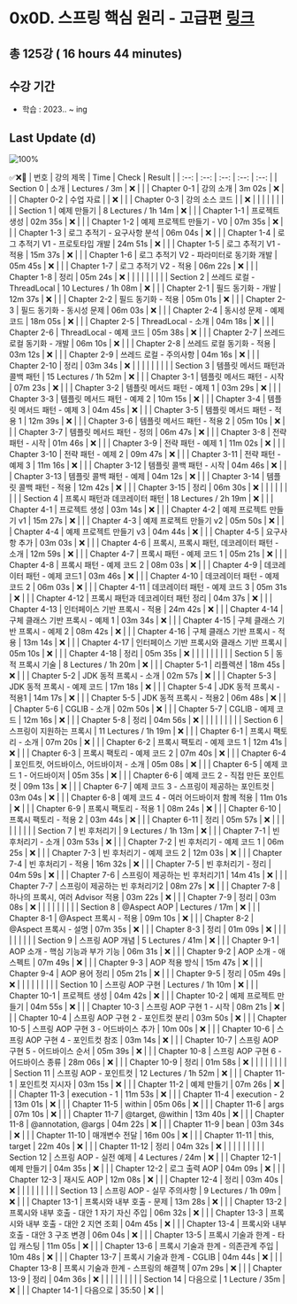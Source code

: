 # 0x0D. 스프링 핵심 원리 - 고급편 [링크](https://www.inflearn.com/course/%EC%8A%A4%ED%94%84%EB%A7%81-%ED%95%B5%EC%8B%AC-%EC%9B%90%EB%A6%AC-%EA%B3%A0%EA%B8%89%ED%8E%B8)

## 총 125강 ( 16 hours 44 minutes)

## 수강 기간 
- 학습          : 2023.. ~ ing

## Last Update (d)    

![100%](https://progress-bar.dev/0/?scale=125&title=progress&width=500&color=babaca&suffix=/125)

✅❌:hammer:
| 번호 | 강의 제목 | Time | Check | Result |
| :--: | :--: | :--: | :--: | :--: |
| Section 0 | 소개 |  Lectures / 3m | ❌ |  |
| Chapter 0-1 | 강의 소개 | 3m 02s  | ❌ | |
| Chapter 0-2 | 수업 자료 |  | ❌ | |
| Chapter 0-3 | 강의 소스 코드 |  | ❌ | | 
| | | | | |
| Section 1 | 예제 만들기 | 8 Lectures / 1h 14m | ❌ | |
| Chapter 1-1 | 프로젝트 생성 | 02m 35s | ❌ | | 
| Chapter 1-2 | 예제 프로젝트 만들기 - V0 | 07m 35s | ❌ | |
| Chapter 1-3 | 로그 추적기 - 요구사항 분석 | 06m 04s | ❌ | | 
| Chapter 1-4 | 로그 추적기 V1 - 프로토타입 개발 | 24m 51s | ❌ | |
| Chapter 1-5 | 로그 추적기 V1 - 적용 | 15m 37s | ❌ | |
| Chapter 1-6 | 로그 추적기 V2 - 파라미터로 동기화 개발 | 05m 45s | ❌ | | 
| Chapter 1-7 | 로그 추적기 V2 - 적용 | 06m 22s | ❌ | |
| Chapter 1-8 | 정리 | 05m 24s | ❌ | | 
| | | | | |
| Section 2 | 쓰레드 로컬 - ThreadLocal | 10 Lectures / 1h 08m | ❌ | |
| Chapter 2-1 | 필드 동기화 - 개발 | 12m 37s | ❌ | | 
| Chapter 2-2 | 필드 동기화 - 적용 | 05m 01s | ❌ | |
| Chapter 2-3 | 필드 동기화 - 동시성 문제 | 06m 03s | ❌ | | 
| Chapter 2-4 | 동시성 문제 - 예제 코드 | 18m 05s | ❌ | | 
| Chapter 2-5 | ThreadLocal - 소개 | 04m 18s | ❌ | |
| Chapter 2-6 | ThreadLocal - 예제 코드 | 05m 38s | ❌ | | 
| Chapter 2-7 | 쓰레드 로컬 동기화 - 개발 | 06m 10s | ❌ | | 
| Chapter 2-8 | 쓰레드 로컬 동기화 - 적용 | 03m 12s | ❌ | |
| Chapter 2-9 | 쓰레드 로컬 - 주의사항 | 04m 16s | ❌ | | 
| Chapter 2-10 | 정리 | 03m 34s | ❌ | | 
| | | | | |
| Section 3 | 템플릿 메서드 패턴과 콜백 패턴 | 15 Lectures / 1h 52m | ❌ | |
| Chapter 3-1 | 템플릿 메서드 패턴 - 시작 | 07m 23s | ❌ | | 
| Chapter 3-2 | 템플릿 메서드 패턴 - 예제 1 | 03m 29s | ❌ | |
| Chapter 3-3 | 템플릿 메서드 패턴 - 예제 2 | 10m 15s | ❌ | | 
| Chapter 3-4 | 템플릿 메서드 패턴 - 예제 3 | 04m 45s | ❌ | | 
| Chapter 3-5 | 템플릿 메서드 패턴 - 적용 1 | 12m 39s | ❌ | | 
| Chapter 3-6 | 템플릿 메서드 패턴 - 적용 2 | 05m 10s | ❌ | | 
| Chapter 3-7 | 템플릿 메서드 패턴 - 정의 | 06m 47s | ❌ | |
| Chapter 3-8 | 전략 패턴 - 시작 | 01m 46s | ❌ | | 
| Chapter 3-9 | 전략 패턴 - 예제 1 | 11m 02s | ❌ | | 
| Chapter 3-10 | 전략 패턴 - 예제 2 | 09m 47s | ❌ | | 
| Chapter 3-11 | 전략 패턴 - 예제 3 | 11m 16s | ❌ | | 
| Chapter 3-12 | 템플릿 콜백 패턴 - 시작 | 04m 46s | ❌ | | 
| Chapter 3-13 | 템플릿 콜백 패턴 - 예제 | 04m 12s | ❌ | | 
| Chapter 3-14 | 템플릿 콜백 패턴 - 적용 | 12m 42s | ❌ | | 
| Chapter 3-15 | 정리 | 06m 30s | ❌ | | 
| | | | | |
| Section 4 | 프록시 패턴과 데코레이터 패턴 | 18 Lectures / 2h 19m | ❌ | | 
| Chapter 4-1 | 프로젝트 생성 | 03m 14s | ❌ | | 
| Chapter 4-2 | 예제 프로젝트 만들기 v1 | 15m 27s | ❌ | | 
| Chapter 4-3 | 예제 프로젝트 만들기 v2 | 05m 50s | ❌ | | 
| Chapter 4-4 | 예제 프로젝트 만들기 v3 | 04m 44s | ❌ | | 
| Chapter 4-5 | 요구사항 추가 | 03m 03s | ❌ | | 
| Chapter 4-6 | 프록시, 프록시 패턴, 데코레이터 패턴 - 소개 | 12m 59s | ❌ | | 
| Chapter 4-7 | 프록시 패턴 - 예제 코드 1 | 05m 21s | ❌ | | 
| Chapter 4-8 | 프록시 패턴 - 예제 코드 2 | 08m 03s | ❌ | | 
| Chapter 4-9 | 데코레이터 패턴 - 예제 코드1 | 03m 46s | ❌ | | 
| Chapter 4-10 | 데코레이터 패턴 - 예제 코드 2 | 06m 03s | ❌ | | 
| Chapter 4-11 | 데코레이터 패턴 - 예제 코드 3 | 05m 31s | ❌ | | 
| Chapter 4-12 | 프록시 패턴과 데코레이터 패턴 정리 | 04m 37s | ❌ | | 
| Chapter 4-13 | 인터페이스 기반 프록시 - 적용 | 24m 42s | ❌ | | 
| Chapter 4-14 | 구체 클래스 기반 프록시 - 예제 1 | 03m 34s | ❌ | | 
| Chapter 4-15 | 구체 클래스 기반 프록시 - 예제 2 | 08m 42s | ❌ | | 
| Chapter 4-16 | 구체 클래스 기반 프록시 - 적용 | 13m 14s | ❌ | | 
| Chapter 4-17 | 인터페이스 기반 프록시와 클래스 기반 프록시 | 05m 10s | ❌ | | 
| Chapter 4-18 | 정리 | 05m 35s | ❌ | | 
| | | | | |
| Section 5 | 동적 프록시 기술 | 8 Lectures / 1h 20m | ❌ | | 
| Chapter 5-1 | 리플렉션 | 18m 45s | ❌ | | 
| Chapter 5-2 | JDK 동적 프록시 - 소개 | 02m 57s | ❌ | | 
| Chapter 5-3 | JDK 동적 프록시 - 예제 코드 | 17m 18s | ❌ | | 
| Chapter 5-4 | JDK 동적 프록시 - 적용1 | 14m 17s | ❌ | | 
| Chapter 5-5 | JDK 동적 프록시 - 적용2 | 06m 48s | ❌ | | 
| Chapter 5-6 | CGLIB - 소개 | 02m 50s | ❌ | | 
| Chapter 5-7 | CGLIB - 예제 코드 | 12m 16s | ❌ | | 
| Chapter 5-8 | 정리 | 04m 56s | ❌ | | 
| | | | | |
| Section 6 | 스프링이 지원하는 프록시 | 11 Lectures / 1h 19m | ❌ | | 
| Chapter 6-1 | 프록시 팩토리 - 소개 | 07m 20s | ❌ | | 
| Chapter 6-2 | 프록시 팩토리 - 예제 코드 1 | 12m 41s | ❌ | | 
| Chapter 6-3 | 프록시 팩토리 - 예제 코드 2 | 07m 40s | ❌ | | 
| Chapter 6-4 | 포인트컷, 어드바이스, 어드바이저 - 소개 | 05m 08s | ❌ | | 
| Chapter 6-5 | 예제 코드 1 - 어드바이저 | 05m 35s | ❌ | | 
| Chapter 6-6 | 예제 코드 2 - 직접 만든 포인트컷 | 09m 13s | ❌ | | 
| Chapter 6-7 | 예제 코드 3 - 스프링이 제공하는 포인트컷 | 03m 04s | ❌ | | 
| Chapter 6-8 | 예제 코드 4 - 여러 어드바이저 함께 적용 | 11m 01s | ❌ | | 
| Chapter 6-9 | 프록시 팩토리 - 적용 1 | 08m 24s | ❌ | | 
| Chapter 6-10 | 프록시 팩토리 - 적용 2 | 03m 44s | ❌ | | 
| Chapter 6-11 | 정리 | 05m 57s | ❌ | | 
| | | | | |
| Section 7 | 빈 후처리기 | 9 Lectures / 1h 13m | ❌ | | 
| Chapter 7-1 | 빈 후처리기 - 소개 | 03m 53s | ❌ | | 
| Chapter 7-2 | 빈 후처리기 - 예제 코드 1 | 06m 25s | ❌ | | 
| Chapter 7-3 | 빈 후처리기 - 예제 코드 2 | 12m 03s | ❌ | | 
| Chapter 7-4 | 빈 후처리기 - 적용 | 16m 32s | ❌ | | 
| Chapter 7-5 | 빈 후처리기 - 정리 | 04m 59s | ❌ | | 
| Chapter 7-6 | 스프링이 제공하는 빈 후처리기1 | 14m 41s | ❌ | | 
| Chapter 7-7 | 스프링이 제공하는 빈 후처리기2 | 08m 27s | ❌ | | 
| Chapter 7-8 | 하나의 프록시, 여러 Advisor 적용 | 03m 22s | ❌ | | 
| Chapter 7-9 | 정리 | 03m 08s | ❌ | | 
| | | | | |
| Section 8 | @Aspect AOP |  Lectures / 17m | ❌ | | 
| Chapter 8-1 | @Aspect 프록시 - 적용 | 09m 10s | ❌ | | 
| Chapter 8-2 | @Aspect 프록시 - 설명 | 07m 35s | ❌ | | 
| Chapter 8-3 | 정리 | 01m 09s | ❌ | | 
| | | | | |
| Section 9 | 스프링 AOP 개념 | 5 Lectures / 41m | ❌ | | 
| Chapter 9-1 | AOP 소개 - 핵심 기능과 부가 기능 | 06m 31s | ❌ | | 
| Chapter 9-2 | AOP 소개 - 애스펙트 | 07m 49s | ❌ | | 
| Chapter 9-3 | AOP 적용 방식 | 15m 47s | ❌ | | 
| Chapter 9-4 | AOP 용어 정리 | 05m 21s | ❌ | | 
| Chapter 9-5 | 정리 | 05m 49s | ❌ | | 
| | | | | |
| Section 10 | 스프링 AOP 구현 |  Lectures / 1h 10m | ❌ | | 
| Chapter 10-1 | 프로젝트 생성 | 04m 42s | ❌ | | 
| Chapter 10-2 | 예제 프로젝트 만들기 | 04m 55s | ❌ | | 
| Chapter 10-3 | 스프링 AOP 구현 1 - 시작 | 08m 21s | ❌ | | 
| Chapter 10-4 | 스프링 AOP 구현 2 - 포인트컷 분리 | 03m 50s | ❌ | | 
| Chapter 10-5 | 스프링 AOP 구현 3 - 어드바이스 추가 | 10m 00s | ❌ | | 
| Chapter 10-6 | 스프링 AOP 구현 4 - 포인트컷 참조 | 03m 14s | ❌ | | 
| Chapter 10-7 | 스프링 AOP 구현 5 - 어드바이스 순서 | 05m 39s | ❌ | | 
| Chapter 10-8 | 스프링 AOP 구현 6 - 어드바이스 종류 | 28m 06s | ❌ | | 
| Chapter 10-9 | 정리 | 01m 58s | ❌ | | 
| | | | | |
| Section 11 | 스프링 AOP - 포인트컷 | 12 Lectures / 1h 52m | ❌ | | 
| Chapter 11-1 | 포인트컷 지시자 | 03m 15s | ❌ | | 
| Chapter 11-2 | 예제 만들기 | 07m 26s | ❌ | | 
| Chapter 11-3 | execution - 1 | 11m 53s | ❌ | | 
| Chapter 11-4 | execution - 2 | 13m 01s | ❌ | | 
| Chapter 11-5 | within | 05m 06s | ❌ | | 
| Chapter 11-6 | args | 07m 10s | ❌ | | 
| Chapter 11-7 | @target, @within | 13m 40s | ❌ | | 
| Chapter 11-8 | @annotation, @args | 04m 22s | ❌ | | 
| Chapter 11-9 | bean | 03m 34s | ❌ | | 
| Chapter 11-10 | 매개변수 전달 | 16m 00s | ❌ | | 
| Chapter 11-11 | this, target | 22m 40s | ❌ | | 
| Chapter 11-12 | 정리 | 04m 32s | ❌ | | 
| | | | | |
| Section 12 | 스프링 AOP - 실전 예제 | 4 Lectures / 24m | ❌ | | 
| Chapter 12-1 | 예제 만들기 | 04m 35s | ❌ | | 
| Chapter 12-2 | 로그 출력 AOP | 04m 09s | ❌ | | 
| Chapter 12-3 | 재시도 AOP | 12m 08s | ❌ | | 
| Chapter 12-4 | 정리 | 03m 40s | ❌ | | 
| | | | | |
| Section 13 | 스프링 AOP - 실무 주의사항 | 9 Lectures / 1h 09m | ❌ | | 
| Chapter 13-1 | 프록시와 내부 호출 - 문제 | 13m 28s | ❌ | | 
| Chapter 13-2 | 프록시와 내부 호출 - 대안 1 자기 자신 주입 | 06m 32s | ❌ | | 
| Chapter 13-3 | 프록시와 내부 호출 - 대안 2 지연 조회 | 04m 45s | ❌ | | 
| Chapter 13-4 | 프록시와 내부 호출 - 대안 3 구조 변경 | 06m 04s | ❌ | | 
| Chapter 13-5 | 프록시 기술과 한계 - 타입 캐스팅 | 11m 05s | ❌ | | 
| Chapter 13-6 | 프록시 기술과 한계 - 의존관계 주입 | 10m 48s | ❌ | | 
| Chapter 13-7 | 프록시 기술과 한계 - CGLIB | 04m 44s | ❌ | | 
| Chapter 13-8 | 프록시 기술과 한계 - 스프링의 해결책 | 07m 29s | ❌ | | 
| Chapter 13-9 | 정리 | 04m 36s | ❌ | | 
| | | | | |
| Section 14 | 다음으로 | 1 Lecture / 35m | ❌ | | 
| Chapter 14-1 | 다음으로 | 35:50  | ❌ | | 

